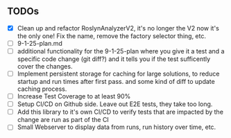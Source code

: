 
## TODOs

- [x] Clean up and refactor RoslynAnalyzerV2, it's no longer the V2 now it's the only one! Fix the name, remove the factory selector thing, etc.
- [ ] 9-1-25-plan.md
- [ ] additional functionality for the 9-1-25-plan where you give it a test and a specific code change (git diff?) and it tells you if the test sufficently cover the changes.
- [ ] Implement persistent storage for caching for large solutions, to reduce startup and run times after first pass. and some kind of diff to update caching process.
- [ ] Increase Test Coverage to at least 90%
- [ ] Setup CI/CD on Github side. Leave out E2E tests, they take too long.
- [ ] Add this library to it's own CI/CD to verify tests that are impacted by the change are run as part of the CI
- [ ] Small Webserver to display data from runs, run history over time, etc. 